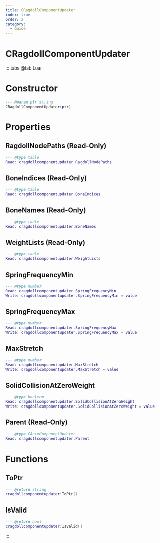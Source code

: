 ```yaml
---
title: CRagdollComponentUpdater
index: true
order: 2
category:
  - Guide
---
```


# CRagdollComponentUpdater

::: tabs
@tab Lua
# Constructor
```lua
--- @param ptr string
CRagdollComponentUpdater(ptr)
```
# Properties
## RagdollNodePaths (Read-Only)
```lua
--- @type table
Read: cragdollcomponentupdater.RagdollNodePaths
```
## BoneIndices (Read-Only)
```lua
--- @type table
Read: cragdollcomponentupdater.BoneIndices
```
## BoneNames (Read-Only)
```lua
--- @type table
Read: cragdollcomponentupdater.BoneNames
```
## WeightLists (Read-Only)
```lua
--- @type table
Read: cragdollcomponentupdater.WeightLists
```
## SpringFrequencyMin 
```lua
--- @type number
Read: cragdollcomponentupdater.SpringFrequencyMin
Write: cragdollcomponentupdater.SpringFrequencyMin = value
```
## SpringFrequencyMax 
```lua
--- @type number
Read: cragdollcomponentupdater.SpringFrequencyMax
Write: cragdollcomponentupdater.SpringFrequencyMax = value
```
## MaxStretch 
```lua
--- @type number
Read: cragdollcomponentupdater.MaxStretch
Write: cragdollcomponentupdater.MaxStretch = value
```
## SolidCollisionAtZeroWeight 
```lua
--- @type boolean
Read: cragdollcomponentupdater.SolidCollisionAtZeroWeight
Write: cragdollcomponentupdater.SolidCollisionAtZeroWeight = value
```
## Parent (Read-Only)
```lua
--- @type CAnimComponentUpdater
Read: cragdollcomponentupdater.Parent
```
# Functions
## ToPtr
```lua
--- @return string
cragdollcomponentupdater:ToPtr()
```
## IsValid
```lua
--- @return bool
cragdollcomponentupdater:IsValid()
```

:::